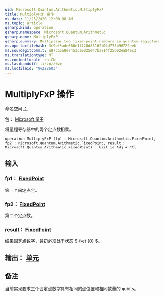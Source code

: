 ```yaml
---
uid: Microsoft.Quantum.Arithmetic.MultiplyFxP
title: MultiplyFxP 操作
ms.date: 11/25/2020 12:00:00 AM
ms.topic: article
qsharp.kind: operation
qsharp.namespace: Microsoft.Quantum.Arithmetic
qsharp.name: MultiplyFxP
qsharp.summary: Multiplies two fixed-point numbers in quantum registers.
ms.openlocfilehash: 3c9ef9ade660e1f420d85162104d773b96722eeb
ms.sourcegitcommit: a87c1aa8e7453360025e47ba614f25b02ea84ec3
ms.translationtype: MT
ms.contentlocale: zh-CN
ms.lasthandoff: 11/26/2020
ms.locfileid: "96222603"
---
```

# <a name="multiplyfxp-operation"></a>MultiplyFxP 操作

命名空间 [：](xref:Microsoft.Quantum.Arithmetic)

包： [Microsoft 量子](https://nuget.org/packages/Microsoft.Quantum.Numerics)


将量程寄存器中的两个定点数相乘。

```qsharp
operation MultiplyFxP (fp1 : Microsoft.Quantum.Arithmetic.FixedPoint, fp2 : Microsoft.Quantum.Arithmetic.FixedPoint, result : Microsoft.Quantum.Arithmetic.FixedPoint) : Unit is Adj + Ctl
```


## <a name="input"></a>输入

### <a name="fp1--fixedpoint"></a>fp1： [FixedPoint](xref:Microsoft.Quantum.Arithmetic.FixedPoint)

第一个固定点号。


### <a name="fp2--fixedpoint"></a>fp2： [FixedPoint](xref:Microsoft.Quantum.Arithmetic.FixedPoint)

第二个定点数。


### <a name="result--fixedpoint"></a>result： [FixedPoint](xref:Microsoft.Quantum.Arithmetic.FixedPoint)

结果固定点数字，最初必须处于状态 $ \ket {0} $。



## <a name="output--unit"></a>输出： [单元](xref:microsoft.quantum.lang-ref.unit)



## <a name="remarks"></a>备注

当前实现要求三个固定点数字具有相同的点位置和相同数量的 qubits。